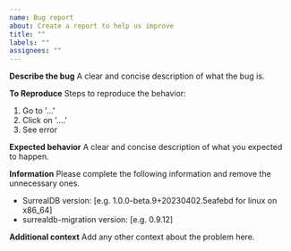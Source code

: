 ```yaml
---
name: Bug report
about: Create a report to help us improve
title: ""
labels: ""
assignees: ""
---
```


**Describe the bug**
A clear and concise description of what the bug is.

**To Reproduce**
Steps to reproduce the behavior:

1. Go to '...'
2. Click on '....'
3. See error

**Expected behavior**
A clear and concise description of what you expected to happen.

**Information**
Please complete the following information and remove the unnecessary ones.

- SurrealDB version: [e.g. 1.0.0-beta.9+20230402.5eafebd for linux on x86_64]
- surrealdb-migration version: [e.g. 0.9.12]

**Additional context**
Add any other context about the problem here.
